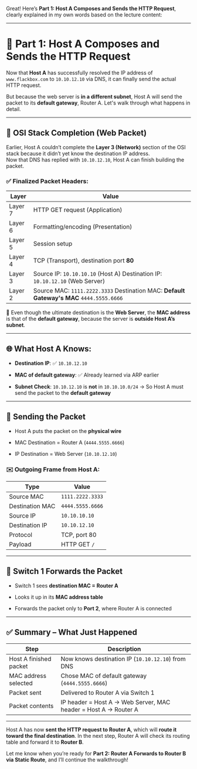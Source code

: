 Great! Here’s **Part 1: Host A Composes and Sends the HTTP Request**, clearly explained in my own words based on the lecture content:

---

# 🔁 Part 1: Host A Composes and Sends the HTTP Request

Now that **Host A** has successfully resolved the IP address of `www.flackbox.com` to `10.10.12.10` via DNS, it can finally send the actual HTTP request.

But because the web server is **in a different subnet**, Host A will send the packet to its **default gateway**, Router A. Let's walk through what happens in detail.

---

## 🧱 OSI Stack Completion (Web Packet)

Earlier, Host A couldn’t complete the **Layer 3 (Network)** section of the OSI stack because it didn’t yet know the destination IP address.  
Now that DNS has replied with `10.10.12.10`, Host A can finish building the packet.

### ✅ Finalized Packet Headers:

|Layer|Value|
|---|---|
|Layer 7|HTTP GET request (Application)|
|Layer 6|Formatting/encoding (Presentation)|
|Layer 5|Session setup|
|Layer 4|TCP (Transport), destination port **80**|
|Layer 3|Source IP: `10.10.10.10` (Host A) Destination IP: `10.10.12.10` (Web Server)|
|Layer 2|Source MAC: `1111.2222.3333` Destination MAC: **Default Gateway's MAC** `4444.5555.6666`|

🧠 Even though the ultimate destination is the **Web Server**, the **MAC address** is that of the **default gateway**, because the server is **outside Host A’s subnet**.

---

## 🌐 What Host A Knows:

- **Destination IP**: ✅ `10.10.12.10`
    
- **MAC of default gateway**: ✅ Already learned via ARP earlier
    
- **Subnet Check**: `10.10.12.10` is **not** in `10.10.10.0/24` → So Host A must send the packet to the **default gateway**
    

---

## 📨 Sending the Packet

- Host A puts the packet on the **physical wire**
    
- MAC Destination = Router A (`4444.5555.6666`)
    
- IP Destination = Web Server (`10.10.12.10`)
    

### ✉️ Outgoing Frame from Host A:

|Type|Value|
|---|---|
|Source MAC|`1111.2222.3333`|
|Destination MAC|`4444.5555.6666`|
|Source IP|`10.10.10.10`|
|Destination IP|`10.10.12.10`|
|Protocol|TCP, port 80|
|Payload|HTTP GET `/`|

---

## 🔀 Switch 1 Forwards the Packet

- Switch 1 sees **destination MAC = Router A**
    
- Looks it up in its **MAC address table**
    
- Forwards the packet only to **Port 2**, where Router A is connected
    

---

## ✅ Summary – What Just Happened

|Step|Description|
|---|---|
|Host A finished packet|Now knows destination IP (`10.10.12.10`) from DNS|
|MAC address selected|Chose MAC of default gateway (`4444.5555.6666`)|
|Packet sent|Delivered to Router A via Switch 1|
|Packet contents|IP header = Host A → Web Server, MAC header = Host A → Router A|

---

Host A has now **sent the HTTP request to Router A**, which will **route it toward the final destination**. In the next step, Router A will check its routing table and forward it to **Router B**.

Let me know when you’re ready for **Part 2: Router A Forwards to Router B via Static Route**, and I’ll continue the walkthrough!